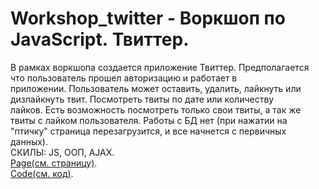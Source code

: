 # Workshop_twitter - Воркшоп по JavaScript. Твиттер.
В рамках воркшопа создается приложение Твиттер. Предполагается что пользователь прошел авторизацию и работает в приложении. Пользователь может оставить, удалить, лайкнуть или дизлайкнуть твит. Посмотреть твиты по дате или количеству лайков. Есть возможность посмотреть только свои твиты, а так же твиты с лайком пользователя. Работы с БД нет (при нажатии на "птичку" страница перезагрузится, и все начнется с первичных данных).   
СКИЛЫ: JS, ООП, AJAX.   
[Page(см. страницу)](https://AV-63-dev.github.io/workshop_twitter/).   
[Code(см. код)](https://github.com/AV-63-dev/AV-63-dev.github.io/tree/main/workshop_twitter).   
